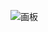 ![画板](https://cdn.nlark.com/yuque/0/2025/jpeg/2639475/1736304833994-30f5dad3-784c-4bb4-9c68-418cd036f59a.jpeg)

